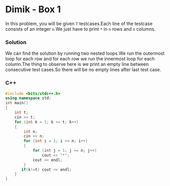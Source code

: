 # Dimik - Box 1

In this problem, you will be given `T` testcases.Each line of the testcase consists of an integer `n`.We just have to print `*` in `n` rows and `n` columns.

### Solution
We can find the solution by running two nested loops.We run the outermost loop for each row and for each row we run the innermost loop for each column.The thing to observe here is we print an empty line between consecutive test cases.So there will be no empty lines after last test case.

### C++
```cpp
#include <bits/stdc++.h>
using namespace std;
int main()
{
    int t;
    cin >> t;
    for (int k = 1; k <= t; k++)
    {
        int n;
        cin >> n;
        for (int i = 1; i <= n; i++)
        {
            for (int j = 1; j <= n; j++)
                cout << "*";
            cout << endl;
        }
       if(k!=t) cout << endl;
    }
}
```
